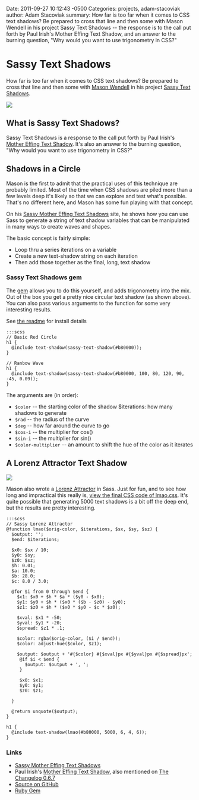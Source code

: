 Date: 2011-09-27 10:12:43 -0500
Categories: projects, adam-stacoviak
author: Adam Stacoviak
summary: How far is too far when it comes to CSS text shadows? Be prepared to cross that line and then some with Mason Wendell in his project Sassy Text Shadows -- the response is to the call put forth by Paul Irish's Mother Effing Text Shadow, and an answer to the burning question, "Why would you want to use trigonometry in CSS?"

# Sassy Text Shadows

How far is too far when it comes to CSS text shadows? Be prepared to cross that line and then some with [Mason Wendell](/mason-wendell) in his project [Sassy Text Shadows](http://sassymothereffingtextshadow.com/).

<a href="http://sassymothereffingtextshadow.com/"><img src="/attachments/sassy-text-shadow.png" class="full" /></a>

## What is Sassy Text Shadows?

Sassy Text Shadows is a response to the call put forth by Paul Irish's [Mother Effing Text Shadow](http://mothereffingtextshadow.com/). It's also an answer to the burning question, "Why would you want to use trigonometry in CSS?"

## Shadows in a Circle

Mason is the first to admit that the practical uses of this technique are probably limited. Most of the time when CSS shadows are piled more than a few levels deep it's likely so that we can explore and test what's possible. That's no different here, and Mason has some fun playing with that concept.

On his [Sassy Mother Effing Text Shadows](http://sassymothereffingtextshadow.com/) site, he shows how you can use Sass to generate a string of text shadow variables that can be manipulated in many ways to create waves and shapes.

The basic concept is fairly simple:

* Loop thru a series iterations on a variable
* Create a new text-shadow string on each iteration
* Then add those together as the final, long, text shadow

### Sassy Text Shadows gem

The [gem](https://rubygems.org/gems/sassy-text-shadow) allows you to do this yourself, and adds trigonometry into the mix. Out of the box you get a pretty nice circular text shadow (as shown above). You can also pass various arguments to the function for some very interesting results.

See [the readme](https://github.com/canarymason/sassytextshadow#readme) for install details

    :::scss
    // Basic Red Circle
    h1 { 
      @include text-shadow(sassy-text-shadow(#b80000)); 
    }
    
    // Ranbow Wave
    h1 {
      @include text-shadow(sassy-text-shadow(#b80000, 100, 80, 120, 90, -45, 0.09));
    }
    
The arguments are (in order):

* `$color` -- the starting color of the shadow $iterations: how many shadows to generate  
* `$rad` -- the radius of the curve   
* `$deg` -- how far around the curve to go  
* `$cos-i` -- the multiplier for cos()   
* `$sin-i` -- the multiplier for sin() 
* `$color-multiplier` -- an amount to shift the hue of the color as it iterates


## A Lorenz Attractor Text Shadow

<a href="http://sassymothereffingtextshadow.com/"><img src="/attachments/sassy-text-shadow-lorenz.png" class="full" /></a>

Mason also wrote a [Lorenz Attractor](http://en.wikipedia.org/wiki/Lorenz_Attractor) in Sass. Just for fun, and to see how long and impractical this really is, [view the final CSS code of lmao.css](http://sassymothereffingtextshadow.com/stylesheets/lmao.css). It's quite possible that generating 5000 text shadows is a bit off the deep end, but the results are pretty interesting.

    :::scss
    // Sassy Lorenz Attractor
    @function lmao($orig-color, $iterations, $sx, $sy, $sz) {
      $output: '';
      $end: $iterations;

      $x0: $sx / 10;
      $y0: $sy;
      $z0: $sz;
      $h: 0.01;
      $a: 10.0;
      $b: 28.0;
      $c: 8.0 / 3.0;

      @for $i from 0 through $end {
        $x1: $x0 + $h * $a * ($y0 - $x0);
        $y1: $y0 + $h * ($x0 * ($b - $z0) - $y0);
        $z1: $z0 + $h * ($x0 * $y0 - $c * $z0);

        $xval: $x1 * -50;
        $yval: $y1 * -20;
        $spread: $z1 * .1;

        $color: rgba($orig-color, ($i / $end));
        $color: adjust-hue($color, $z1);

        $output: $output + '#{$color} #{$xval}px #{$yval}px #{$spread}px';
         @if $i < $end {
           $output: $output + ', ';
         }

         $x0: $x1;
         $y0: $y1;
         $z0: $z1;

      }

      @return unquote($output);
    }

    h1 {
      @include text-shadow(lmao(#b80000, 5000, 6, 4, 6));
    }


### Links

* [Sassy Mother Effing Text Shadows](http://sassymothereffingtextshadow.com/)
* Paul Irish's [Mother Effing Text Shadow](http://mothereffingtextshadow.com/), also mentioned on [The Changelog 0.6.7](http://thechangelog.com/post/9123518427/episode-0-6-7-html5-boilerplate-modernizr-and-more-with)
* [Source on GitHub](https://github.com/canarymason/sassytextshadow)
* [Ruby Gem](https://rubygems.org/gems/sassy-text-shadow)